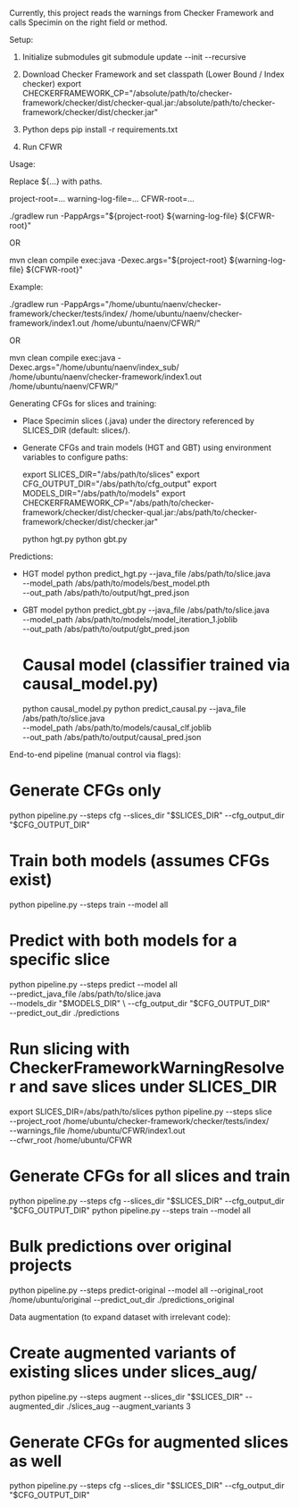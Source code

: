 Currently, this project reads the warnings from Checker Framework and calls Specimin on the right field or method.

Setup:

1) Initialize submodules
   git submodule update --init --recursive

2) Download Checker Framework and set classpath (Lower Bound / Index checker)
   export CHECKERFRAMEWORK_CP="/absolute/path/to/checker-framework/checker/dist/checker-qual.jar:/absolute/path/to/checker-framework/checker/dist/checker.jar"

3) Python deps
   pip install -r requirements.txt

4) Run CFWR

Usage:

Replace ${...} with paths.

project-root=...
warning-log-file=...
CFWR-root=...

./gradlew run -PappArgs="${project-root} ${warning-log-file} ${CFWR-root}"

OR

mvn clean compile exec:java -Dexec.args="${project-root} ${warning-log-file} ${CFWR-root}"

Example:

./gradlew run -PappArgs="/home/ubuntu/naenv/checker-framework/checker/tests/index/ /home/ubuntu/naenv/checker-framework/index1.out /home/ubuntu/naenv/CFWR/"

OR

mvn clean compile exec:java -Dexec.args="/home/ubuntu/naenv/index_sub/ /home/ubuntu/naenv/checker-framework/index1.out /home/ubuntu/naenv/CFWR/"

Generating CFGs for slices and training:

- Place Specimin slices (.java) under the directory referenced by SLICES_DIR (default: slices/).
- Generate CFGs and train models (HGT and GBT) using environment variables to configure paths:

  export SLICES_DIR="/abs/path/to/slices"
  export CFG_OUTPUT_DIR="/abs/path/to/cfg_output"
  export MODELS_DIR="/abs/path/to/models"
  export CHECKERFRAMEWORK_CP="/abs/path/to/checker-framework/checker/dist/checker-qual.jar:/abs/path/to/checker-framework/checker/dist/checker.jar"

  python hgt.py
  python gbt.py

Predictions:

- HGT model
  python predict_hgt.py --java_file /abs/path/to/slice.java \
                        --model_path /abs/path/to/models/best_model.pth \
                        --out_path /abs/path/to/output/hgt_pred.json

- GBT model
  python predict_gbt.py --java_file /abs/path/to/slice.java \
                        --model_path /abs/path/to/models/model_iteration_1.joblib \
                        --out_path /abs/path/to/output/gbt_pred.json

  # Causal model (classifier trained via causal_model.py)
  python causal_model.py
  python predict_causal.py --java_file /abs/path/to/slice.java \
                           --model_path /abs/path/to/models/causal_clf.joblib \
                           --out_path /abs/path/to/output/causal_pred.json

End-to-end pipeline (manual control via flags):

  # Generate CFGs only
  python pipeline.py --steps cfg --slices_dir "$SLICES_DIR" --cfg_output_dir "$CFG_OUTPUT_DIR"

  # Train both models (assumes CFGs exist)
  python pipeline.py --steps train --model all

  # Predict with both models for a specific slice
  python pipeline.py --steps predict --model all \
                     --predict_java_file /abs/path/to/slice.java \
                     --models_dir "$MODELS_DIR" \
                     --cfg_output_dir "$CFG_OUTPUT_DIR" \
                     --predict_out_dir ./predictions

  # Run slicing with CheckerFrameworkWarningResolver and save slices under SLICES_DIR
  export SLICES_DIR=/abs/path/to/slices
  python pipeline.py --steps slice \
      --project_root /home/ubuntu/checker-framework/checker/tests/index/ \
      --warnings_file /home/ubuntu/CFWR/index1.out \
      --cfwr_root /home/ubuntu/CFWR

  # Generate CFGs for all slices and train
  python pipeline.py --steps cfg --slices_dir "$SLICES_DIR" --cfg_output_dir "$CFG_OUTPUT_DIR"
  python pipeline.py --steps train --model all

  # Bulk predictions over original projects
  python pipeline.py --steps predict-original --model all --original_root /home/ubuntu/original --predict_out_dir ./predictions_original

Data augmentation (to expand dataset with irrelevant code):

  # Create augmented variants of existing slices under slices_aug/
  python pipeline.py --steps augment --slices_dir "$SLICES_DIR" --augmented_dir ./slices_aug --augment_variants 3

  # Generate CFGs for augmented slices as well
  python pipeline.py --steps cfg --slices_dir "$SLICES_DIR" --cfg_output_dir "$CFG_OUTPUT_DIR"

